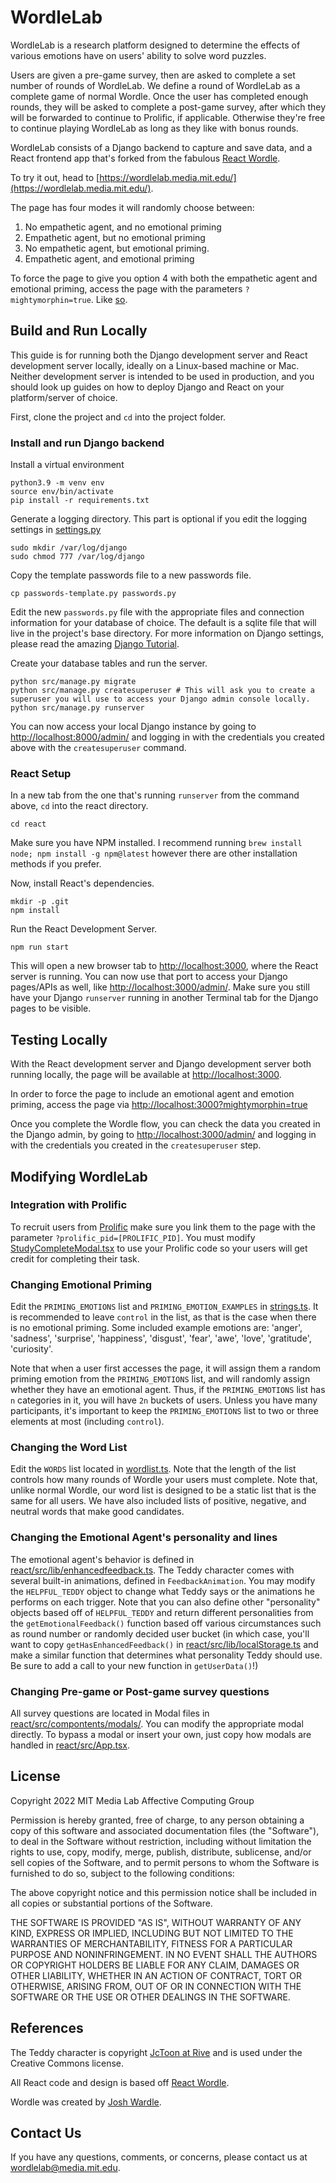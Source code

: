 # WordleLab

WordleLab is a research platform designed to determine the effects of various emotions have on users' ability to solve word puzzles.

Users are given a pre-game survey, then are asked to complete a set number of rounds of WordleLab. We define a round of WordleLab as a complete game of normal Wordle. Once the user has completed enough rounds, they will be asked to complete a post-game survey, after which they will be forwarded to continue to Prolific, if applicable. Otherwise they're free to continue playing WordleLab as long as they like with bonus rounds.

WordleLab consists of a Django backend to capture and save data, and a React frontend app that's forked from the fabulous [React Wordle](https://github.com/cwackerfuss/react-wordle).

To try it out, head to [https://wordlelab.media.mit.edu/](https://wordlelab.media.mit.edu/).

The page has four modes it will randomly choose between:

1) No empathetic agent, and no emotional priming
2) Empathetic agent, but no emotional priming
3) No empathetic agent, but emotional priming.
4) Empathetic agent, and emotional priming

To force the page to give you option 4 with both the empathetic agent and emotional priming, access the page with the parameters `?mightymorphin=true`. Like [so](https://wordlelab.media.mit.edu/?mightymorphin=true).

## Build and Run Locally

This guide is for running both the Django development server and React development server locally, ideally on a Linux-based machine or Mac. Neither development server is intended to be used in production, and you should look up guides on how to deploy Django and React on your platform/server of choice.

First, clone the project and `cd` into the project folder.

### Install and run Django backend

Install a virtual environment

```
python3.9 -m venv env
source env/bin/activate
pip install -r requirements.txt
```

Generate a logging directory. This part is optional if you edit the logging settings in [settings.py](src/project/settings.py)
```
sudo mkdir /var/log/django
sudo chmod 777 /var/log/django
```

Copy the template passwords file to a new passwords file.

```
cp passwords-template.py passwords.py
```

Edit the new `passwords.py` file with the appropriate files and connection information for your database of choice. The default is a sqlite file that will live in the project's base directory. For more information on Django settings, please read the amazing [Django Tutorial](https://docs.djangoproject.com/en/4.0/intro/tutorial02/).

Create your database tables and run the server.

```
python src/manage.py migrate
python src/manage.py createsuperuser # This will ask you to create a superuser you will use to access your Django admin console locally.
python src/manage.py runserver
```

You can now access your local Django instance by going to [http://localhost:8000/admin/](http://localhost:8000/admin/) and logging in with the credentials you created above with the `createsuperuser` command.

### React Setup

In a new tab from the one that's running `runserver` from the command above, `cd` into the react directory.

```
cd react
```

Make sure you have NPM installed. I recommend running `brew install node; npm install -g npm@latest` however there are other installation methods if you prefer.

Now, install React's dependencies.

```
mkdir -p .git
npm install
```

Run the React Development Server. 

```
npm run start
```

This will open a new browser tab to [http://localhost:3000](http://localhost:3000), where the React server is running. You can now use that port to access your Django pages/APIs as well, like [http://localhost:3000/admin/](http://localhost:3000/admin/). Make sure you still have your Django `runserver` running in another Terminal tab for the Django pages to be visible.

## Testing Locally

With the React development server and Django development server both running locally, the page will be available at [http://localhost:3000](http://localhost:3000).

In order to force the page to include an emotional agent and emotion priming, access the page via [http://localhost:3000?mightymorphin=true](http://localhost:3000?mightymorphin=true)

Once you complete the Wordle flow, you can check the data you created in the Django admin, by going to [http://localhost:3000/admin/](http://localhost:3000/admin/) and logging in with the credentials you created in the `createsuperuser` step.

## Modifying WordleLab

### Integration with Prolific

To recruit users from [Prolific](https://www.prolific.co/) make sure you link them to the page with the parameter `?prolific_pid=[PROLIFIC_PID]`. You must modify [StudyCompleteModal.tsx](react/src/components/modals/postsurvey/StudyCompletedModal.tsx) to use your Prolific code so your users will get credit for completing their task.

### Changing Emotional Priming

Edit the `PRIMING_EMOTIONS` list and `PRIMING_EMOTION_EXAMPLES` in [strings.ts](react/src/constants/strings.ts). It is recommended to leave `control` in the list, as that is the case when there is no emotional priming. Some included example emotions are: 'anger', 'sadness', 'surprise', 'happiness', 'disgust', 'fear', 'awe', 'love', 'gratitude', 'curiosity'.

Note that when a user first accesses the page, it will assign them a random priming emotion from the `PRIMING_EMOTIONS` list, and will randomly assign whether they have an emotional agent. Thus, if the `PRIMING_EMOTIONS` list has `n` categories in it, you will have `2n` buckets of users. Unless you have many participants, it's important to keep the `PRIMING_EMOTIONS` list to two or three elements at most (including `control`).

### Changing the Word List

Edit the `WORDS` list located in [wordlist.ts](react/src/constants/wordlist.ts). Note that the length of the list controls how many rounds of Wordle your users must complete. Note that, unlike normal Wordle, our word list is designed to be a static list that is the same for all users. We have also included lists of positive, negative, and neutral words that make good candidates.

### Changing the Emotional Agent's personality and lines

The emotional agent's behavior is defined in [react/src/lib/enhancedfeedback.ts](react/src/lib/enhancedfeedback.ts). The Teddy character comes with several built-in animations, defined in `FeedbackAnimation`. You may modify the `HELPFUL_TEDDY` object to change what Teddy says or the animations he performs on each trigger. Note that you can also define other "personality" objects based off of `HELPFUL_TEDDY` and return different personalities from the `getEmotionalFeedback()` function based off various circumstances such as round number or randomly decided user bucket (in which case, you'll want to copy `getHasEnhancedFeedback()` in [react/src/lib/localStorage.ts](react/src/lib/localStorage.ts) and make a similar function that determines what personality Teddy should use. Be sure to add a call to your new function in `getUserData()`!)

### Changing Pre-game or Post-game survey questions

All survey questions are located in Modal files in [react/src/compontents/modals/](react/src/compontents/modals/). You can modify the appropriate modal directly. To bypass a modal or insert your own, just copy how modals are handled in [react/src/App.tsx](react/src/App.tsx).

## License

Copyright 2022 MIT Media Lab Affective Computing Group

Permission is hereby granted, free of charge, to any person obtaining a copy of this software and associated documentation files (the "Software"), to deal in the Software without restriction, including without limitation the rights to use, copy, modify, merge, publish, distribute, sublicense, and/or sell copies of the Software, and to permit persons to whom the Software is furnished to do so, subject to the following conditions:

The above copyright notice and this permission notice shall be included in all copies or substantial portions of the Software.

THE SOFTWARE IS PROVIDED "AS IS", WITHOUT WARRANTY OF ANY KIND, EXPRESS OR IMPLIED, INCLUDING BUT NOT LIMITED TO THE WARRANTIES OF MERCHANTABILITY, FITNESS FOR A PARTICULAR PURPOSE AND NONINFRINGEMENT. IN NO EVENT SHALL THE AUTHORS OR COPYRIGHT HOLDERS BE LIABLE FOR ANY CLAIM, DAMAGES OR OTHER LIABILITY, WHETHER IN AN ACTION OF CONTRACT, TORT OR OTHERWISE, ARISING FROM, OUT OF OR IN CONNECTION WITH THE SOFTWARE OR THE USE OR OTHER DEALINGS IN THE SOFTWARE.

## References

The Teddy character is copyright [JcToon at Rive](https://rive.app/community/2244-4463-animated-login-screen/) and is used under the Creative Commons license.

All React code and design is based off [React Wordle](https://github.com/cwackerfuss/react-wordle).

Wordle was created by [Josh Wardle](https://en.wikipedia.org/wiki/Josh_Wardle).

## Contact Us

If you have any questions, comments, or concerns, please contact us at [wordlelab@media.mit.edu](mailto:wordlelab@media.mit.edu).
